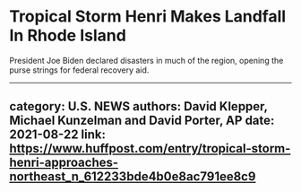 # Tropical Storm Henri Makes Landfall In Rhode Island

President Joe Biden declared disasters in much of the region, opening the purse strings for federal recovery aid.

---
category: U.S. NEWS
authors: David Klepper, Michael Kunzelman and David Porter, AP
date: 2021-08-22
link: https://www.huffpost.com/entry/tropical-storm-henri-approaches-northeast_n_612233bde4b0e8ac791ee8c9
---
